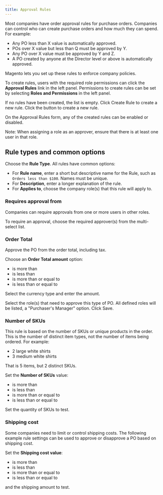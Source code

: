 ```yaml
---
title: Approval Rules
---
```


Most companies have order approval rules for purchase orders. Companies can control who can create purchase orders and how much they can spend.
For example:

*  Any PO less than X value is automatically approved.
*  POs over X value but less than Q must be approved by Y.
*  Any PO over X value must be approved by Y and Z.
*  A PO created by anyone at the Director level or above is automatically approved.

Magento lets you set up these rules to enforce company policies.

To create rules, users with the required role permissions can click the **Approval Rules** link in the left panel.
Permissions to create rules can be set by selecting **Roles and Permissions** in the left panel.

If no rules have been created, the list is empty. Click <span class="btn">Create Rule<span> to create a new rule. 
Click the button to create a new rule.

On the Approval Rules form, any of the created rules can be enabled or disabled.

Note: When assigning a role as an approver, ensure that there is at least one user in that role.

## Rule types and common options

Choose the **Rule Type**.
All rules have common options:

*  For **Rule name**, enter a short but descriptive name for the Rule, such as `Orders less than $100`. Names must be unique.
*  For **Description**, enter a longer explanation of the rule.
*  For **Applies to**, choose the company role(s) that this rule will apply to.

### Requires approval from

Companies can require approvals from one or more users in other roles.

To require an approval, choose the required approver(s) from the multi-select list.

### Order Total

Approve the PO from the order total, including tax.

Choose an **Order Total amount** option:

*  is more than
*  is less than
*  is more than or equal to
*  is less than or equal to

Select the currency type and enter the amount.

Select the role(s) that need to approve this type of PO.
All defined roles will be listed, a "Purchaser's Manager" option.
Click  <span class="btn">Save</span>.

### Number of SKUs

This rule is based on the number of SKUs or unique products in the order.
This is the number of distinct item types, not the number of items being ordered.
For example:

*  2 large white shirts
*  3 medium white shirts

That is 5 items, but 2 distinct SKUs.

Set the **Number of SKUs** value:

*  is more than
*  is less than
*  is more than or equal to
*  is less than or equal to

Set the quantity of SKUs to test.

### Shipping cost

Some companies need to limit or control shipping costs. The following example rule settings can be used to approve or disapprove a PO based on shipping cost.

Set the **Shipping cost value**:

*  is more than
*  is less than
*  is more than or equal to
*  is less than or equal to

and the shipping amount to test.
